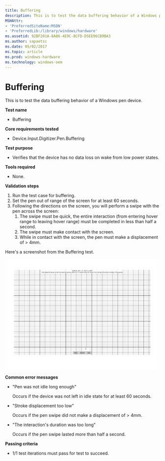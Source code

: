 ```yaml
---
title: Buffering
description: This is to test the data buffering behavior of a Windows pen device.
MSHAttr:
- 'PreferredSiteName:MSDN'
- 'PreferredLib:/library/windows/hardware'
ms.assetid: 92BF201A-8A86-4E9C-8CFD-D5EE96CB9BA3
ms.author: sapaetsc
ms.date: 05/02/2017
ms.topic: article
ms.prod: windows-hardware
ms.technology: windows-oem
---
```


# Buffering


This is to test the data buffering behavior of a Windows pen device.

**Test name**

-   Buffering

**Core requirements tested**

-   Device.Input.Digitizer.Pen.Buffering

**Test purpose**

-   Verifies that the device has no data loss on wake from low power states.

**Tools required**

-   None.

**Validation steps**

1. Run the test case for buffering.
2. Set the pen out of range of the screen for at least 60 seconds.
3. Following the directions on the screen, you will perform a swipe with the pen across the screen:
   1. The swipe must be quick, the entire interaction (from entering hover range to leaving hover range) must be completed in less than half a second.
   2. The swipe must make contact with the screen.
   3. While in contact with the screen, the pen must make a displacement of &gt; 4mm.

Here's a screenshot from the Buffering test.

![screenshot from the buffering test for a windows pen device.](../images/pen-test-buffer.png)

**Common error messages**

-   "Pen was not idle long enough"
    
    Occurs if the device was not left in idle state for at least 60 seconds.
-   "Stroke displacement too low"
    
    Occurs if the pen swipe did not make a displacement of &gt; 4mm.
-   "The interaction's duration was too long"
    
    Occurs if the pen swipe lasted more than half a second.

**Passing criteria**

-   1/1 test iterations must pass for test to succeed.
